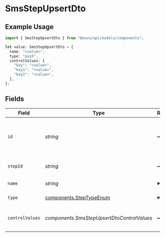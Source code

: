 # SmsStepUpsertDto

## Example Usage

```typescript
import { SmsStepUpsertDto } from "@novu/api/models/components";

let value: SmsStepUpsertDto = {
  name: "<value>",
  type: "push",
  controlValues: {
    "key": "<value>",
    "key1": "<value>",
    "key2": "<value>",
  },
};
```

## Fields

| Field                                                              | Type                                                               | Required                                                           | Description                                                        |
| ------------------------------------------------------------------ | ------------------------------------------------------------------ | ------------------------------------------------------------------ | ------------------------------------------------------------------ |
| `id`                                                               | *string*                                                           | :heavy_minus_sign:                                                 | Database identifier of the step. Used for updating the step.       |
| `stepId`                                                           | *string*                                                           | :heavy_minus_sign:                                                 | Unique identifier for the step                                     |
| `name`                                                             | *string*                                                           | :heavy_check_mark:                                                 | Name of the step                                                   |
| `type`                                                             | [components.StepTypeEnum](../../models/components/steptypeenum.md) | :heavy_check_mark:                                                 | Type of the step                                                   |
| `controlValues`                                                    | *components.SmsStepUpsertDtoControlValues*                         | :heavy_minus_sign:                                                 | Control values for the SMS step.                                   |